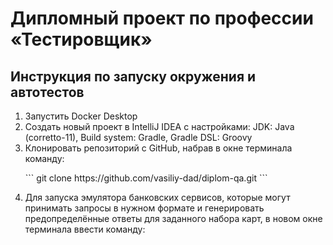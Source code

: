 # Дипломный проект по профессии «Тестировщик»

## Инструкция по запуску окружения и автотестов

1. Запустить Docker Desktop
2. Создать новый проект в IntelliJ IDEA с настройками: JDK: Java (corretto-11), Build system: Gradle, Gradle DSL: Groovy
3. Клонировать репозиторий с GitHub, набрав в окне терминала команду:
   <p>``` git clone https://github.com/vasiliy-dad/diplom-qa.git   ```</p>
5. Для запуска эмулятора банковских сервисов, которые могут принимать запросы в нужном формате и генерировать предопределённые ответы для заданного набора карт, в новом окне терминала ввести команду:
